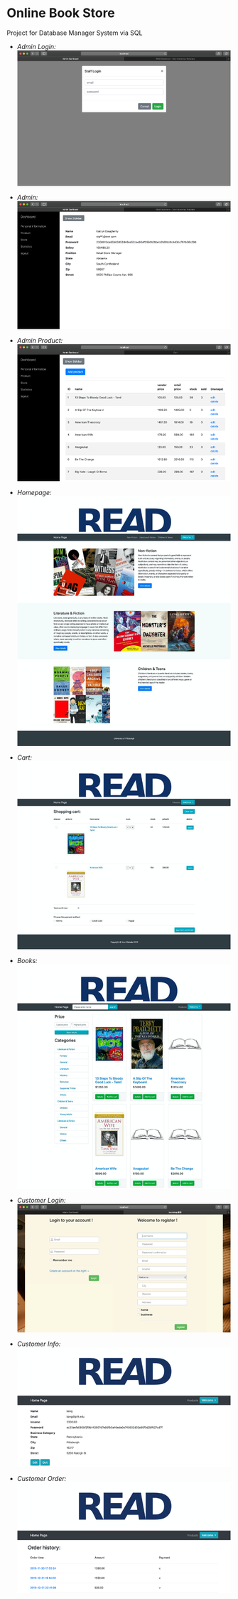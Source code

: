 # Online Book Store
Project for Database Manager System via SQL

- *Admin Login:*<br>
    ![Admin Login](assets/login.png "Admin Login")

- *Admin:*<br>
    ![Admin](assets/admin.png "Admin")
    
- *Admin Product:*<br>
    ![Admin Product](assets/admin-product.png "Admin Product")
    
- *Homepage:*<br>
    ![Homepage](assets/homepage.png "Homepage")
    
- *Cart:*<br>
    ![Cart](assets/cart.png "Cart")
    
- *Books:*<br>
    ![Books](assets/books.png "Books")
    
- *Customer Login:*<br>
    ![Customer Login](assets/user-login.png "Customer Login")
    
- *Customer Info:*<br>
    ![Customer Info](assets/user-info.png "Customer Info")
    
- *Customer Order:*<br>
    ![Customer Order](assets/order.png "Customer Order")

